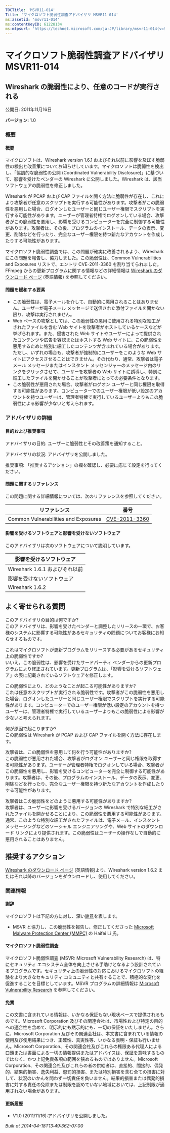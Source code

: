 ```yaml
---
TOCTitle: 'MSVR11-014'
Title: 'マイクロソフト脆弱性調査アドバイザリ MSVR11-014'
ms:assetid: 'msvr11-014'
ms:contentKeyID: 61228134
ms:mtpsurl: 'https://technet.microsoft.com/ja-JP/library/msvr11-014(v=Security.10)'
---
```




マイクロソフト脆弱性調査アドバイザリ MSVR11-014
===============================================

Wireshark の脆弱性により、任意のコードが実行される
--------------------------------------------------

公開日: 2011年11月16日

**バージョン:** 1.0

### 概要

#### 概要

マイクロソフトは、Wireshark version 1.6.1 およびそれ以前に影響を及ぼす脆弱性の検出と改善策についてお知らせしています。マイクロソフトは脆弱性を検出し、「協調的な脆弱性の公開 (Coordinated Vulnerability Disclosure)」に基づいて、影響を受けたベンダーの Wireshark に公開しました。Wireshark は、該当ソフトウェアの脆弱性を修正しました。

Wireshark が PCAP および CAP ファイルを開く方法に脆弱性が存在し、これにより攻撃者が任意のスクリプトを実行する可能性があります。攻撃者がこの脆弱性を悪用した場合、ログオンしたユーザーと同じユーザー権限でスクリプトを実行する可能性があります。ユーザーが管理者特権でログオンしている場合、攻撃者がこの脆弱性を悪用し、影響を受けるコンピューターを完全に制御する可能性があります。攻撃者は、その後、プログラムのインストール、データの表示、変更、削除などを行ったり、完全なユーザー権限を持つ新たなアカウントを作成したりする可能性があります。

マイクロソフト脆弱性調査では、この問題が確実に改善されるよう、Wireshark にこの問題を報告し、協力しました。この脆弱性は、Common Vulnerabilities and Exposures リストで、エントリ CVE-2011-3360 を割り当てられました。FFmpeg からの更新プログラムに関する情報などの詳細情報は [Wireshark のダウンロード ページ](http://www.wireshark.org/download.html) (英語情報) を参照してください。

#### 問題を緩和する要素

-   この脆弱性は、電子メールを介して、自動的に悪用されることはありません。ユーザーが電子メール メッセージで送信された添付ファイルを開かない限り、攻撃は実行されません。
-   Web ベースの攻撃としては、この脆弱性の悪用に使用される特別な細工がされたファイルを含む Web サイトを攻撃者がホストしているケースなどが挙げられます。また、侵害された Web サイトやユーザーによって提供されたコンテンツや広告を容認またはホストする Web サイトに、この脆弱性を悪用するために特別に細工したコンテンツが含まれている場合があります。ただし、いずれの場合も、攻撃者が強制的にユーザーをこのような Web サイトにアクセスさせることはできません。その代わり、通常、攻撃者は電子メール メッセージまたはインスタント メッセンジャーのメッセージ内のリンクをクリックさせて、ユーザーを攻撃者の Web サイトに誘導し、特別に細工したファイルを開かせることが攻撃者にとっての必要条件となります。
-   この脆弱性が悪用された場合、攻撃者がログオン ユーザーと同じ権限を取得する可能性があります。コンピューターでのユーザー権限が低い設定のアカウントを持つユーザーは、管理者特権で実行しているユーザーよりもこの脆弱性による影響が少ないと考えられます。

### アドバイザリの詳細

#### 目的および推奨事項

アドバイザリの目的: ユーザーに脆弱性とその改善策を通知すること。

アドバイザリの状況: アドバイザリを公開しました。

推奨事項: 「推奨するアクション」の欄を確認し、必要に応じて設定を行ってください。

#### 問題に関するリファレンス

この問題に関する詳細情報については、次のリファレンスを参照してください。

| リファレンス                         | 番号                                                                             |
|--------------------------------------|----------------------------------------------------------------------------------|
| Common Vulnerabilities and Exposures | [CVE-2011-3360](http://www.cve.mitre.org/cgi-bin/cvename.cgi?name=cve-2011-3360) |

#### 影響を受けるソフトウェアと影響を受けないソフトウェア

このアドバイザリは次のソフトウェアについて説明しています。

| 影響を受けるソフトウェア       |
|--------------------------------|
| Wireshark 1.6.1 およびそれ以前 |
| 影響を受けないソフトウェア     |
| Wireshark 1.6.2                |

よく寄せられる質問
------------------

 
このアドバイザリの目的は何ですか?     
このアドバイザリは、影響を受けたベンダーと調整したリリースの一環で、お客様のシステムに影響する可能性があるセキュリティの問題についてお客様にお知らせするものです。

これはマイクロソフトが更新プログラムをリリースする必要があるセキュリティ上の脆弱性ですか?     
いいえ。この脆弱性は、影響を受けたサードパーティ ベンダーからの更新プログラムにより修正されています。更新プログラムは、「影響を受けるソフトウェア」の表に記載されているソフトウェアを修正します。

この脆弱性により、どのようなことが起こる可能性がありますか?     
これは任意のスクリプトが実行される脆弱性です。攻撃者がこの脆弱性を悪用した場合、ログオンしたユーザーと同じユーザー権限でスクリプトを実行する可能性があります。コンピューターでのユーザー権限が低い設定のアカウントを持つユーザーは、管理者特権で実行しているユーザーよりもこの脆弱性による影響が少ないと考えられます。

何が原因で起こりますか?     
この脆弱性は Wireshark が PCAP および CAP ファイルを開く方法に存在します。

攻撃者は、この脆弱性を悪用して何を行う可能性がありますか?     
この脆弱性が悪用された場合、攻撃者がログオン ユーザーと同じ権限を取得する可能性があります。ユーザーが管理者特権でログオンしている場合、攻撃者がこの脆弱性を悪用し、影響を受けるコンピューターを完全に制御する可能性があります。攻撃者は、その後、プログラムのインストール、データの表示、変更、削除などを行ったり、完全なユーザー権限を持つ新たなアカウントを作成したりする可能性があります。

攻撃者はこの脆弱性をどのように悪用する可能性がありますか?     
攻撃者は、ユーザーに影響を受けるバージョンの Wireshark で特別な細工がされたファイルを開かせることにより、この脆弱性を悪用する可能性があります。通常、このような特別な細工がされたファイルは、電子メール、インスタント メッセージングなどのソーシャル エンジニアリングや、Web サイトのダウンロード リンクにより提供されます。この脆弱性はユーザーの操作なしで自動的に悪用されることはありません。

推奨するアクション
------------------

 
[Wireshark のダウンロード ページ](http://www.wireshark.org/download.html) (英語情報)より、Wireshark version 1.6.2 またはそれ以降のバージョンをダウンロードし、使用してください。

### 関連情報

#### 謝辞

マイクロソフトは下記の方に対し、深い[謝意](http://technet.microsoft.com/security/bulletin/policy)を表します。

-   MSVR と協力し、この脆弱性を報告し、修正してくださった [Microsoft Malware Protection Center (MMPC)](http://www.microsoft.com/security/portal/) の Haifei Li 氏。

#### マイクロソフト脆弱性調査

マイクロソフト脆弱性調査 (MSVR: Microsoft Vulnerability Research) は、特にセキュリティ エコシステム全体を向上させる手助けとなるよう設計されているプログラムです。セキュリティ上の脆弱性の対応におけるマイクロソフトの経験をより大きなセキュリティ コミュニティと共有することで、積極的な変化を促進することを目標としています。MSVR プログラムの詳細情報は [Microsoft Vulnerability Research](http://go.microsoft.com/fwlink/?linkid=233195) を参照してください。

#### 免責

この文書に含まれている情報は、いかなる保証もない現状ベースで提供されるものです。Microsoft Corporation 及びその関連会社は、市場性および特定の目的への適合性を含めて、明示的にも黙示的にも、一切の保証をいたしません。さらに、Microsoft Corporation 及びその関連会社は、本文書に含まれている情報の使用及び使用結果につき、正確性、真実性等、いかなる表明・保証も行いません。Microsoft Corporation、その関連会社及びこれらの権限ある代理人による口頭または書面による一切の情報提供またはアドバイスは、保証を意味するものではなく、かつ上記免責条項の範囲を狭めるものではありません。Microsoft Corporation、その関連会社及びこれらの者の供給者は、直接的、間接的、偶発的、結果的損害、逸失利益、懲罰的損害、または特別損害を含む全ての損害に対して、状況のいかんを問わず一切責任を負いません。結果的損害または偶発的損害に対する責任の免除または制限を認めていない地域においては、上記制限が適用されない場合があります。

#### 更新履歴

-   V1.0 (2011/11/16):アドバイザリを公開しました。

*Built at 2014-04-18T13:49:36Z-07:00*
